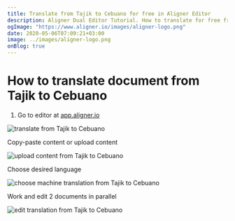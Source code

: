 ```yaml
---
title: Translate from Tajik to Cebuano for free in Aligner Editor
description: Aligner Dual Editor Tutorial. How to translate for free from Tajik to Cebuano. Aligner is multilingual document management platform. 
ogImage: "https://www.aligner.io/images/aligner-logo.png"
date: 2020-05-06T07:09:21+03:00
image: ../images/aligner-logo.png
onBlog: true
---
```


# How to translate document from Tajik to Cebuano

1. Go to editor at [app.aligner.io](https://app.aligner.io "Aligner App web page")

![translate from Tajik to Cebuano](../aligner-blank-editor.png "translate from Tajik to Cebuano")

Copy-paste content or upload content

![upload content from Tajik to Cebuano](../aligner-uploaded-document.png "upload content from Tajik to Cebuano")

Choose desired language

![choose machine translation from Tajik to Cebuano](../aligner-language-dropdown.png "choose machine translation from Tajik to Cebuano")

Work and edit 2 documents in parallel

![edit translation from Tajik to Cebuano](../aligner-double-sitded-editor.png "edit translation from Tajik to Cebuano")

